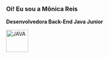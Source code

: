 ### Oi! Eu sou a Mônica Reis

**Desenvolvedora Back-End Java Junior**

<img alt="JAVA" title="Java" width="60px" src="https://img.shields.io/badge/Java-ED8B00?style=for-the-badge&logo=java&logoColor=white">

<!--
**monicagmreis/monicagmreis** is a ✨ _special_ ✨ repository because its `README.md` (this file) appears on your GitHub profile.

Here are some ideas to get you started:

- 🔭 I’m currently working on ...
- 🌱 I’m currently learning ...
- 👯 I’m looking to collaborate on ...
- 🤔 I’m looking for help with ...
- 💬 Ask me about ...
- 📫 How to reach me: ...
- 😄 Pronouns: ...
- ⚡ Fun fact: ...
-->
